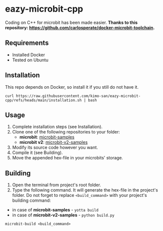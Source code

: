 # eazy-microbit-cpp

Coding on C++ for microbit has been made easier.
**Thanks to this repository: https://github.com/carlosperate/docker-microbit-toolchain.**

## Requirements
- Installed Docker
- Tested on Ubuntu

## Installation
This repo depends on Docker, so install it if you still do not have it.
```
curl https://raw.githubusercontent.com/kimo-san/eazy-microbit-cpp/refs/heads/main/installation.sh | bash
```

## Usage
1. Complete installation steps (see Installation).
2. Clone one of the following repositories to your folder:
    - **microbit**: [microbit-samples](https://github.com/lancaster-university/microbit-samples)
    - **microbit v2**: [microbit-v2-samples](https://github.com/lancaster-university/microbit-v2-samples)
3. Modify its source code however you want.
4. Compile it (see Building).
5. Move the appended hex-file in your microbits' storage.

## Building
1. Open the terminal from project's root folder.
2. Type the following command. It will generate the hex-file in the project's folder. Do not forget to replace ``<build_command>`` with your project's building command:
- in case of **microbit-samples** - ``yotta build``
- in case of **microbit-v2-samples** - ``python build.py``

```
microbit-build <build_command>
```
